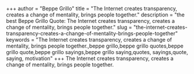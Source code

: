 +++
author = "Beppe Grillo"
title = "The Internet creates transparency, creates a change of mentality, brings people together."
description = "the best Beppe Grillo Quote: The Internet creates transparency, creates a change of mentality, brings people together."
slug = "the-internet-creates-transparency-creates-a-change-of-mentality-brings-people-together"
keywords = "The Internet creates transparency, creates a change of mentality, brings people together.,beppe grillo,beppe grillo quotes,beppe grillo quote,beppe grillo sayings,beppe grillo saying,quotes, sayings,quote, saying, motivation"
+++
The Internet creates transparency, creates a change of mentality, brings people together.
